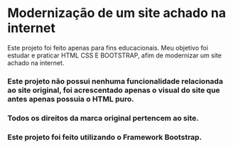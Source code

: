 # Modernização de um site achado na internet

Este projeto foi feito apenas para fins educacionais.
Meu objetivo foi estudar e praticar HTML CSS E BOOTSTRAP, afim de modernizar um site achado na internet.

### Este projeto não possui nenhuma funcionalidade relacionada ao site original, foi acrescentado apenas o visual do site que antes apenas possuia o HTML puro.

### Todos os direitos da marca original pertencem ao site.

### Este projeto foi feito utilizando o Framework Bootstrap.
